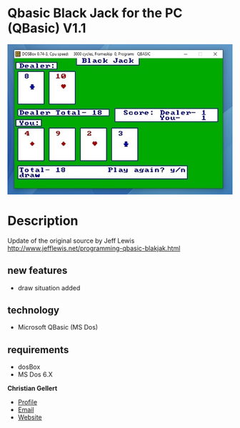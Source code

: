 # Qbasic Black Jack for the PC (QBasic) V1.1
![LOGO](screenshot.jpg)

# Description 
Update of the original source by Jeff Lewis
http://www.jefflewis.net/programming-qbasic-blakjak.html

## new features
* draw situation added
	
## technology
* Microsoft QBasic (MS Dos)

## requirements
- dosBox
- MS Dos 6.X

**Christian Gellert**

- [Profile](https://github.com/fuerchtegottt "Christian Gellert")
- [Email](mailto:christian.gellert@web.de?subject=Hi% "Hi!")
- [Website](http://www.g3ll3rt.de "Welcome")